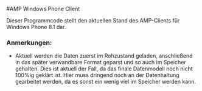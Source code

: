 #AMP Windows Phone Client

Dieser Programmcode stellt den aktuellen Stand des AMP-Clients für Windows Phone 8.1 dar. 

### Anmerkungen:
- Aktuell werden die Daten zuerst im Rohzustand geladen, anschließend in das später verwandbare Format geparst und so auch im Speicher gehalten. Dies ist aktuell der Fall, da das finale Datenmodell noch nicht 100%ig geklärt ist. Hier muss dringend noch an der Datenhaltung gearbeitet werden, da es sonst ein wenig viel im Speicher werden kann.